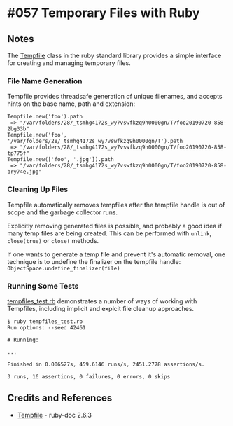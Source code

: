 # #057 Temporary Files with Ruby

## Notes

The
[Tempfile](https://ruby-doc.org/stdlib-2.6.3/libdoc/tempfile/rdoc/Tempfile.html)
class in the ruby standard library provides a simple interface for creating
and managing temporary files.

### File Name Generation

Tempfile provides threadsafe generation of unique filenames, and accepts hints on the base name, path and extension:

```
Tempfile.new('foo').path
 => "/var/folders/28/_tsmhg4172s_wy7vswfkzq9h0000gn/T/foo20190720-858-2bg33b"
Tempfile.new('foo', '/var/folders/28/_tsmhg4172s_wy7vswfkzq9h0000gn/T').path
 => "/var/folders/28/_tsmhg4172s_wy7vswfkzq9h0000gn/T/foo20190720-858-tp775f"
Tempfile.new(['foo', '.jpg']).path
 => "/var/folders/28/_tsmhg4172s_wy7vswfkzq9h0000gn/T/foo20190720-858-bry74e.jpg"
```

### Cleaning Up Files

Tempfile automatically removes tempfiles after the tempfile handle is out of scope and the garbage collector runs.

Explicitly removing generated files is possible, and probably a good idea if many temp files are being created.
This can be performed with `unlink`, `close(true)` or `close!` methods.

If one wants to generate a temp file and prevent it's automatic removal, one technique is to undefine
the finalizer on the tempfile handle: `ObjectSpace.undefine_finalizer(file)`

### Running Some Tests

[tempfiles_test.rb](./tempfiles_test.rb) demonstrates a number of ways of working with Tempfiles,
including implicit and explcit file cleanup approaches.

```
$ ruby tempfiles_test.rb
Run options: --seed 42461

# Running:

...

Finished in 0.006527s, 459.6146 runs/s, 2451.2778 assertions/s.

3 runs, 16 assertions, 0 failures, 0 errors, 0 skips
```

## Credits and References

* [Tempfile](https://ruby-doc.org/stdlib-2.6.3/libdoc/tempfile/rdoc/Tempfile.html) - ruby-doc 2.6.3
